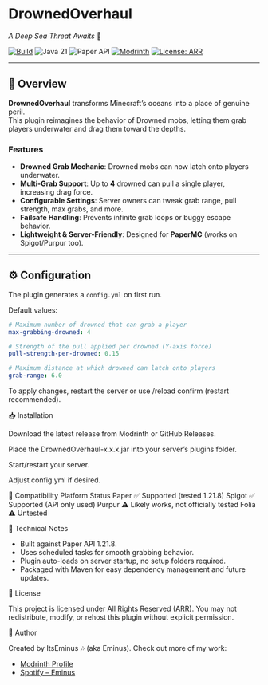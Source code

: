 # DrownedOverhaul  
*A Deep Sea Threat Awaits* 🌊  

[![Build](https://img.shields.io/github/actions/workflow/status/KerricB/DrownedOverhaul/build.yml?branch=master)](../../actions)
![Java 21](https://img.shields.io/badge/Java-21-007396)
![Paper API](https://img.shields.io/badge/API-Paper%201.21.x-2ea44f)
[![Modrinth](https://img.shields.io/badge/Modrinth-Plugin%20Page-brightgreen)](https://modrinth.com/plugin/drownedoverhaul)
[![License: ARR](https://img.shields.io/badge/license-All%20Rights%20Reserved-red.svg)](LICENSE)

---

## 📖 Overview
**DrownedOverhaul** transforms Minecraft’s oceans into a place of genuine peril.  
This plugin reimagines the behavior of Drowned mobs, letting them grab players underwater and drag them toward the depths.

### Features
- **Drowned Grab Mechanic**: Drowned mobs can now latch onto players underwater.  
- **Multi-Grab Support**: Up to **4** drowned can pull a single player, increasing drag force.  
- **Configurable Settings**: Server owners can tweak grab range, pull strength, max grabs, and more.  
- **Failsafe Handling**: Prevents infinite grab loops or buggy escape behavior.  
- **Lightweight & Server-Friendly**: Designed for **PaperMC** (works on Spigot/Purpur too).

---

## ⚙️ Configuration
The plugin generates a `config.yml` on first run.  

Default values:
```yaml
# Maximum number of drowned that can grab a player
max-grabbing-drowned: 4

# Strength of the pull applied per drowned (Y-axis force)
pull-strength-per-drowned: 0.15

# Maximum distance at which drowned can latch onto players
grab-range: 6.0

```
To apply changes, restart the server or use /reload confirm (restart recommended).

📥 Installation

Download the latest release from Modrinth
 or GitHub Releases.

Place the DrownedOverhaul-x.x.x.jar into your server’s plugins folder.

Start/restart your server.

Adjust config.yml if desired.

🧩 Compatibility
Platform	Status
Paper	✅ Supported (tested 1.21.8)
Spigot	✅ Supported (API only used)
Purpur	⚠️ Likely works, not officially tested
Folia	⚠️ Untested

📌 Technical Notes
- Built against Paper API 1.21.8.
- Uses scheduled tasks for smooth grabbing behavior.
- Plugin auto-loads on server startup, no setup folders required.
- Packaged with Maven for easy dependency management and future updates.

📜 License

This project is licensed under All Rights Reserved (ARR).
You may not redistribute, modify, or rehost this plugin without explicit permission.

🧑 Author

Created by ItsEminus 🎶 (aka Eminus).
Check out more of my work:
- [Modrinth Profile](https://modrinth.com/user/ItsEminus)
- [Spotify – Eminus](https://open.spotify.com/artist/4QJFc32Jjf6H7gJwdbSrPq?si=LQajZ6otQimBnS0k6JGOlA)
